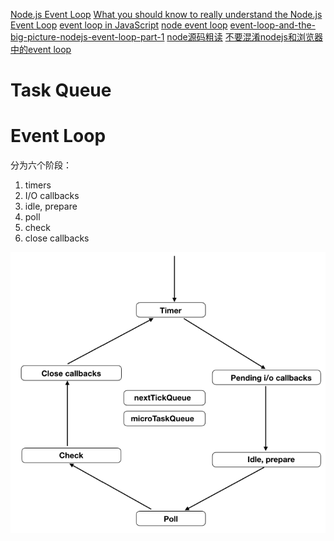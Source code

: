 [Node.js Event Loop](https://blog.risingstack.com/node-js-at-scale-understanding-node-js-event-loop/)
[What you should know to really understand the Node.js Event Loop](https://medium.com/the-node-js-collection/what-you-should-know-to-really-understand-the-node-js-event-loop-and-its-metrics-c4907b19da4c)
[event loop in JavaScript](http://acemood.github.io/2016/02/01/event-loop-in-javascript/)
[node event loop](http://www.ruanyifeng.com/blog/2018/02/node-event-loop.html)
[event-loop-and-the-big-picture-nodejs-event-loop-part-1](https://jsblog.insiderattack.net/event-loop-and-the-big-picture-nodejs-event-loop-part-1-1cb67a182810)
[node源码粗读](https://github.com/xtx1130/blog/issues/5)
[不要混淆nodejs和浏览器中的event loop](https://cnodejs.org/topic/5a9108d78d6e16e56bb80882)


# Task Queue

# Event Loop
分为六个阶段：
1. timers
2. I/O callbacks
3. idle, prepare
4. poll
5. check
6. close callbacks

![eventLoop](./static/eventLoop.png)